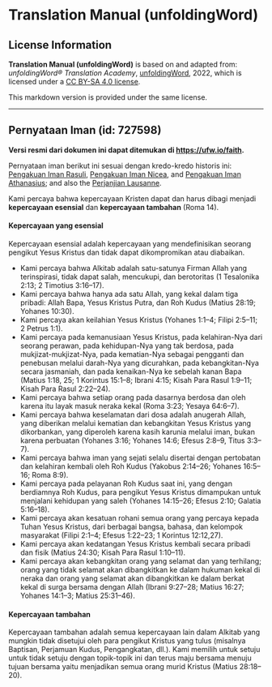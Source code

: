 # Translation Manual (unfoldingWord)

## License Information

**Translation Manual (unfoldingWord)** is based on and adapted from: _unfoldingWord® Translation Academy_, [unfoldingWord](https://unfoldingword.org/utw), 2022, which is licensed under a [CC BY-SA 4.0 license](https://creativecommons.org/licenses/by-sa/4.0/legalcode.en).

This markdown version is provided under the same license.



--------------------------------

## Pernyataan Iman (id: 727598)

**Versi resmi dari dokumen ini dapat ditemukan di https://ufw.io/faith.**

Pernyataan iman berikut ini sesuai dengan kredo\-kredo historis ini: [Pengakuan Iman Rasuli](https://git.door43.org/Door43/en_creeds/src/master/content/apostles.md), [Pengakuan Iman Nicea](https://git.door43.org/Door43/en_creeds/src/master/content/nicene.md), and [Pengakuan Iman Athanasius](https://git.door43.org/Door43/en_creeds/src/master/content/athanasian.md); and also the [Perjanjian Lausanne](https://www.lausanne.org/en/documents/lausanne-covenant.html).

Kami percaya bahwa kepercayaan Kristen dapat dan harus dibagi menjadi **kepercayaan esensial** dan **kepercayaan tambahan** (Roma 14\).

#### Kepercayaan yang esensial

Kepercayaan esensial adalah kepercayaan yang mendefinisikan seorang pengikut Yesus Kristus dan tidak dapat dikompromikan atau diabaikan.

* Kami percaya bahwa Alkitab adalah satu\-satunya Firman Allah yang terinspirasi, tidak dapat salah, mencukupi, dan berotoritas (1 Tesalonika 2:13; 2 Timotius 3:16–17\).
* Kami percaya bahwa hanya ada satu Allah, yang kekal dalam tiga pribadi: Allah Bapa, Yesus Kristus Putra, dan Roh Kudus (Matius 28:19; Yohanes 10:30\).
* Kami percaya akan keilahian Yesus Kristus (Yohanes 1:1–4; Filipi 2:5–11; 2 Petrus 1:1\).
* Kami percaya pada kemanusiaan Yesus Kristus, pada kelahiran\-Nya dari seorang perawan, pada kehidupan\-Nya yang tak berdosa, pada mukjizat\-mukjizat\-Nya, pada kematian\-Nya sebagai pengganti dan penebusan melalui darah\-Nya yang dicurahkan, pada kebangkitan\-Nya secara jasmaniah, dan pada kenaikan\-Nya ke sebelah kanan Bapa (Matius 1:18, 25; 1 Korintus 15:1–8; Ibrani 4:15; Kisah Para Rasul 1:9–11; Kisah Para Rasul 2:22–24\).
* Kami percaya bahwa setiap orang pada dasarnya berdosa dan oleh karena itu layak masuk neraka kekal (Roma 3:23; Yesaya 64:6–7\).
* Kami percaya bahwa keselamatan dari dosa adalah anugerah Allah, yang diberikan melalui kematian dan kebangkitan Yesus Kristus yang dikorbankan, yang diperoleh karena kasih karunia melalui iman, bukan karena perbuatan (Yohanes 3:16; Yohanes 14:6; Efesus 2:8–9, Titus 3:3–7\).
* Kami percaya bahwa iman yang sejati selalu disertai dengan pertobatan dan kelahiran kembali oleh Roh Kudus (Yakobus 2:14–26; Yohanes 16:5–16; Roma 8:9\).
* Kami percaya pada pelayanan Roh Kudus saat ini, yang dengan berdiamnya Roh Kudus, para pengikut Yesus Kristus dimampukan untuk menjalani kehidupan yang saleh (Yohanes 14:15–26; Efesus 2:10; Galatia 5:16–18\).
* Kami percaya akan kesatuan rohani semua orang yang percaya kepada Tuhan Yesus Kristus, dari berbagai bangsa, bahasa, dan kelompok masyarakat (Filipi 2:1–4; Efesus 1:22–23; 1 Korintus 12:12,27\).
* Kami percaya akan kedatangan Yesus Kristus kembali secara pribadi dan fisik (Matius 24:30; Kisah Para Rasul 1:10–11\).
* Kami percaya akan kebangkitan orang yang selamat dan yang terhilang; orang yang tidak selamat akan dibangkitkan ke dalam hukuman kekal di neraka dan orang yang selamat akan dibangkitkan ke dalam berkat kekal di surga bersama dengan Allah (Ibrani 9:27–28; Matius 16:27; Yohanes 14:1–3; Matius 25:31–46\).

#### Kepercayaan tambahan

Kepercayaan tambahan adalah semua kepercayaan lain dalam Alkitab yang mungkin tidak disetujui oleh para pengikut Kristus yang tulus (misalnya Baptisan, Perjamuan Kudus, Pengangkatan, dll.). Kami memilih untuk setuju untuk tidak setuju dengan topik\-topik ini dan terus maju bersama menuju tujuan bersama yaitu menjadikan semua orang murid Kristus (Matius 28:18–20\).


